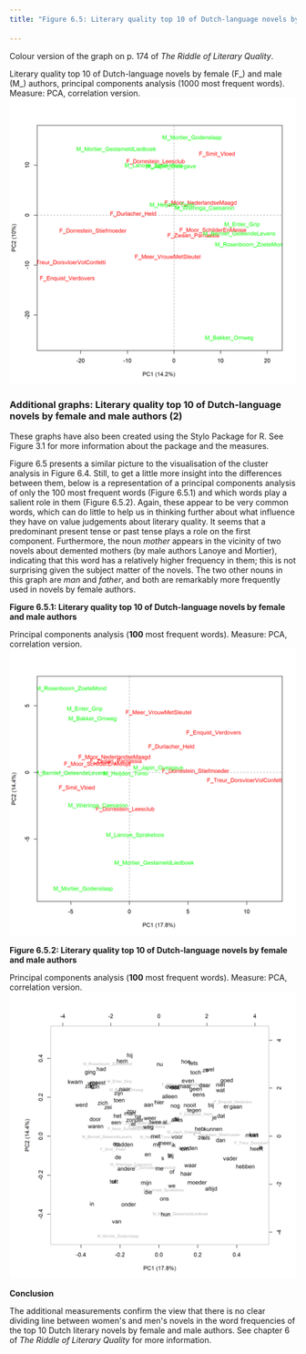 ```yaml
---
title: "Figure 6.5: Literary quality top 10 of Dutch-language novels by female and male authors (2)"

---
```


Colour version of the graph on p. 174 of *The Riddle of Literary Quality*.

Literary quality top 10 of Dutch-language novels by female (F_) and male (M_) authors, principal components analysis (1000 most frequent words). Measure: PCA, correlation version.
![Figure 6.5](public/11_3_0_PCA_1000_MFWs_Culled_0__PCA__corr.png)

### **Additional graphs: Literary quality top 10 of Dutch-language novels by female and male authors (2)**

These graphs have also been created using the Stylo Package for R. See Figure 3.1 for more information about the package and the measures.

Figure 6.5 presents a similar picture to the visualisation of the cluster analysis in Figure 6.4. Still, to get a little more insight into the differences between them, below is a representation of a principal components analysis of only the 100 most frequent words (Figure 6.5.1) and which words play a salient role in them (Figure 6.5.2). Again, these appear to be very common words, which can do little to help us in thinking further about what influence they have on value judgements about literary quality. It seems that a predominant present tense or past tense plays a role on the first component. Furthermore, the noun *mother* appears in the vicinity of two novels about demented mothers (by male authors Lanoye and Mortier), indicating that this word has a relatively higher frequency in them; this is not surprising given the subject matter of the novels. The two other nouns in this graph are *man* and *father*, and both are remarkably more frequently used in novels by female authors.

**Figure 6.5.1: Literary quality top 10 of Dutch-language novels by female and male authors**

Principal components analysis (**100** most frequent words). Measure: PCA, correlation version.
![Figure 6.5.1](public/11_3_1_PCA_100_MFWs_Culled_0__PCA__corr.png)

**Figure 6.5.2: Literary quality top 10 of Dutch-language novels by female and male authors**

Principal components analysis (**100** most frequent words). Measure: PCA, correlation version.
![Figure 6.5.2](public/11_3_2_loadings_PCA_100_MFWs_Culled_0__PCA__corr.png)

**Conclusion**

The additional measurements confirm the view that there is no clear dividing line between women's and men's novels in the word frequencies of the top 10 Dutch literary novels by female and male authors. See chapter 6 of *The Riddle of Literary Quality* for more information.

